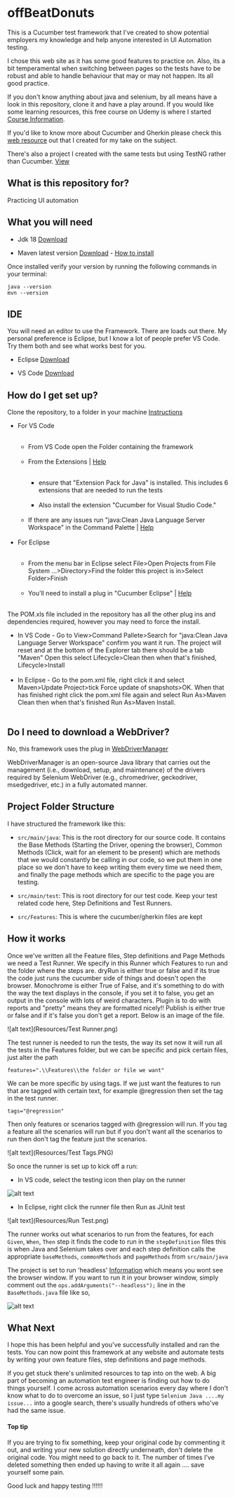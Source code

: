 # offBeatDonuts
This is a Cucumber test framework that I've created to show potential employers my knowledge and help anyone interested in UI Automation testing.

I chose this web site as it has some good features to practice on. Also, its a bit temperamental when switching between pages so the tests have to be robust and able to handle behaviour that may or may not happen. Its all good practice.

If you don't know anything about java and selenium, by all means have a look in this repository, clone it and have a play around. If you would like some learning resources, this free course on Udemy is where I started [Course Information](https://www.udemy.com/course/automateseleniumusingjava/).

If you'd like to know more about Cucumber and Gherkin please check this [web resource](https://jonconnorati.github.io/MyBDD_version1.github.io/) out that I created for my take on the subject. 

There's also a project I created with the same tests but using TestNG rather than Cucumber. [View](https://github.com/JonConnorATI/donutsPageObjectModel)
  

## What is this repository for? ###
Practicing UI automation 

## What you will need
* Jdk 18 [Download](https://adoptium.net/en-GB/temurin/releases/?version=18)

* Maven latest version [Download](https://maven.apache.org/download.cgi) - [How to install](https://maven.apache.org/install.html)

Once installed verify your version by running the following commands in your terminal:  
    
    java --version
    mvn --version

## IDE
You will need an editor to use the Framework. There are loads out there. My personal preference is Eclipse, but I know a lot of people prefer VS Code. Try them both and see what works best for you.

* Eclipse [Download](https://www.eclipse.org/downloads/packages/release/luna/sr2/eclipse-ide-java-developers)

* VS Code [Download](https://code.visualstudio.com/download)

## How do I get set up? ###

Clone the repository, to a folder in your machine [Instructions](https://docs.github.com/en/desktop/contributing-and-collaborating-using-github-desktop/adding-and-cloning-repositories/cloning-and-forking-repositories-from-github-desktop)
		

<ul>
	<li>For VS Code</li><br>
		<ul>
			<li>From VS Code open the Folder containing the framework</li><br>
			<li>From the Extensions | <a href="(https://code.visualstudio.com/docs/editor/extension-marketplace#:~:text=You%20can%20browse%20and%20install,Ctrl%2BShift%2BX)." target="_blank">Help</a></li><br>
				<ul>
					<li>ensure that "Extension Pack for Java" is installed. This includes 6 extensions that are needed to run the tests</li><br>
					<li>Also install the extension "Cucumber for Visual Studio Code."</li><br>		
				</ul>
			<li>If there are any issues run "java:Clean Java Language Server Workspace" in the Command Palette | <a href="(https://code.visualstudio.com/docs/editor/extension-marketplace#:~:text=You%20can%20browse%20and%20install,Ctrl%2BShift%2BX)." target="_blank">Help</a></li><br>
		</ul>
	<li>For Eclipse</li><br>
		<ul>
		<li>From the menu bar in Eclipse select File>Open Projects from File System ...>Directory>Find the folder this project is in>Select Folder>Finish</li><br>
		<li>You'll need to install a plug in "Cucumber Eclipse" | <a href="https://www.eclipse.org/community/eclipse_newsletter/2017/february/article7.php" target="_blank">Help</a></li><br>
		</ul>
</ul>

The POM.xls file included in the repository has all the other plug ins and dependencies required, however you may need to force the install.

<ul>
	<li>In VS Code - Go to View>Command Pallete>Search for "java:Clean Java Language Server Workspace" confirm you want it run. The project will reset and at the bottom of the Explorer tab there should be a tab "Maven" Open this select Lifecycle>Clean then when that's finished, Lifecycle>Install</li><br>
	<li>In Eclipse - Go to the pom.xml file, right click it and select Maven>Update Project>tick Force update of snapshots>OK. When that has finished right click the pom.xml file again and select Run As>Maven Clean then when that's finished Run As>Maven Install.</li><br>
</ul> 

## Do I need to download a WebDriver? 

No, this framework uses the plug in [WebDriverManager](https://github.com/bonigarcia/webdrivermanager)

WebDriverManager is an open-source Java library that carries out the management (i.e., download, setup, and maintenance) of the drivers required by Selenium WebDriver (e.g., chromedriver, geckodriver, msedgedriver, etc.) in a fully automated manner. 

## Project Folder Structure

I have structured the framework like this:

* `src/main/java`: This is the root directory for our source code. It contains the Base Methods (Starting the Driver, opening the browser), Common Methods (Click, wait for an element to be present) which are methods that we would constantly be calling in our code, so we put them in one place so we don't have to keep writing them every time we need them, and finally the page methods which are specific to the page you are testing.
 

* `src/main/test`: This is root directory for our test code. Keep your test related code here, Step Definitions and Test Runners.


* `src/Features`: This is where the cucumber/gherkin files are kept

## How it works

Once we've written all the Feature files, Step definitions and Page Methods we need a Test Runner. We specify in this Runner which Features to run and the folder where the steps are. dryRun is either true or false and if its true the code just runs the cucumber side of things and doesn't open the browser. Monochrome is either True of False, and it's something to do with the way the text displays in the console, if you set it to false, you get an output in the console with lots of weird characters. Plugin is to do with reports and "pretty" means they are formatted nicely!! Publish is either true or false and if it's false you don't get a report. Below is an image of the file.

![alt text](Resources/Test Runner.png) 

The test runner is needed to run the tests, the way its set now it will run all the tests in the Features folder, but we can be specific and pick certain files, just alter the path

`features=".\\Features\\the folder or file we want"`

We can be more specific by using tags. If we just want the features to run that are tagged with certain text, for example @regression then set the tag in the test runner.

`tags="@regression"`

Then only features or scenarios tagged with @regression will run. If you tag a feature all the scenarios will run but if you don't want all the scenarios to run then don't tag the feature just the scenarios.

![alt text](Resources/Test Tags.PNG)

So once the runner is set up to kick off a run:

* In VS code, select the testing icon then play on the runner

![alt text](Resources/startTest.PNG) 

* In Eclipse, right click the runner file then Run as JUnit test

![alt text](Resources/Run Test.png)

The runner works out what scenarios to run from the features, for each `Given`, `When`, `Then` step it finds the code to run in the `stepDefinition` files this is when Java and Selenium takes over and each step definition calls the appropriate `baseMethods`, `commonMethods` and `pageMethods` from `src/main/java` 

The project is set to run 'headless' [Information](https://smartbear.com/blog/selenium-tests-headless/) which means you wont see the browser window. If you want to run it in your browser window, simply comment out the `ops.addArguments("--headless");` line in the `BaseMethods.java` file like so,

![alt text](Resources/Headless.png)

## What Next

I hope this has been helpful and you've successfully installed and ran the tests. You can now point this framework at any website and automate tests by writing your own feature files, step definitions and page methods.

If you get stuck there's unlimited resources to tap into on the web. A big part of becoming an automation test engineer is finding out how to do things yourself. I come across automation scenarios every day where I don't know what to do to overcome an issue, so I just type `Selenium Java ....my issue...` into a google search, there's usually hundreds of others who've had the same issue.

#### Top tip

If you are trying to fix something, keep your original code by commenting it out, and writing your new solution directly underneath, don't delete the original code. You might need to go back to it. The number of times I've deleted something then ended up having to write it all again .... save yourself some pain.

Good luck and happy testing !!!!!!<br><br><br>


    

